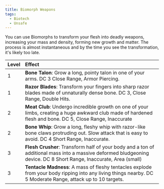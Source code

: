 ```yaml
---
title: Biomorph Weapons
tags:
  - Biotech
  - Unsafe
---
```

You can use Biomorphs to transform your flesh into deadly weapons, increasing your mass and density, forming new growth and matter. The process is almost instantaneous and by the time you see the transformation, it's likely too late. 

| Level | Effect                                                                                                                                                             |
|:----- |:------------------------------------------------------------------------------------------------------------------------------------------------------------------ |
| 1     | **Bone Talon**: Grow a long, pointy talon in one of your arms. DC 3 Close Range, Armor Piercing.                                                                   |
| 1     | **Razor Blades**: Transform your fingers into sharp razor blades made of unnaturally dense bone. DC 3, Close Range, Double Hits.                                   |
| 2     | **Meat Club**: Undergo incredible growth on one of your limbs, creating a huge awkward club made of hardened flesh and bone. DC 5, Close Range, Inaccurate         |
| 2     | **Bone Whip**: Grow a long, fleshy whip with razor-like bone claws protruding out. Slow attack that is easy to avoid. DC 4 Short Range, Inaccurate.                |
| 3     | **Flesh Crusher**: Transform half of your body and a ton of additional mass into a massive deformed bludgeoning device. DC 8 Short Range, Inaccurate, Area (small) |
| 3     | **Tentacle Madness**: A mass of fleshy tentacles explode from your body ripping into any living things nearby. DC 5 Moderate Range, attack up to 10 targets.       |
